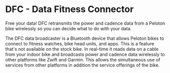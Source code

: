 # DFC - Data Fitness Connector

Free your data! DFC retransmits the power and cadence data from a Peloton bike wirelessly so you can decide what to do with your data.

The DFC data broadcaster is a Bluetooth device that allows Peloton bikes to connect to fitness watches, bike head units, and apps. This is a feature that's not available on the stock bike. In real-time it reads data on a cable from your indoor bike and broadcasts power and cadence data wirelessly to other platforms like Zwift and Garmin. This allows the simultaneous use of services from other platforms in addition the service offerings of the bike.
